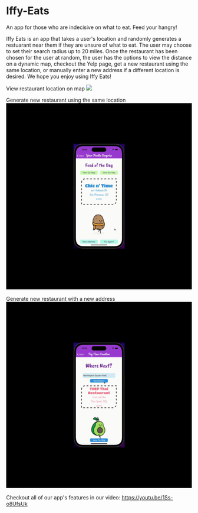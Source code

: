 # Iffy-Eats

An app for those who are indecisive on what to eat. Feed your hangry!


Iffy Eats is an app that takes a user's location and randomly generates a restuarant near them if they are unsure of what to eat. The user may choose to set their search radius up to 20 miles. Once the restaurant has been chosen for the user at random, the user has the options to view the distance on a dynamic map, checkout the Yelp page, get a new restaurant using the same location, or manually enter a new address if a different location is desired. We hope you enjoy using Iffy Eats!


View restaurant location on map
![](https://github.com/2208-capstone-team-power/Iffy-Eats/blob/main/assets/mapView.gif)

Generate new restaurant using the same location
![](https://github.com/2208-capstone-team-power/Iffy-Eats/blob/main/assets/tryAgain2.gif)

Generate new restaurant with a new address
![](https://github.com/2208-capstone-team-power/Iffy-Eats/blob/main/assets/nextEatery2.gif)

Checkout all of our app's features in our video:
https://youtu.be/1Ss-o8UfsUk